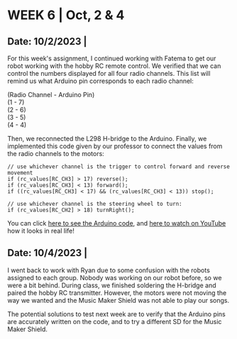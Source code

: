 # WEEK 6 | Oct, 2 & 4

## Date: 10/2/2023 |

For this week's assignment, I continued working with Fatema to get our robot working with the hobby RC remote control. We verified that we can control the numbers displayed for all four radio channels. This list will remind us what Arduino pin corresponds to each radio channel:

(Radio Channel - Arduino Pin)<br>
(1 - 7)<br>
(2 - 6)<br>
(3 - 5)<br>
(4 - 4)

Then, we reconnected the L298 H-bridge to the Arduino. Finally, we implemented this code given by our professor to connect the values from the radio channels to the motors: 

```
// use whichever channel is the trigger to control forward and reverse movement
if (rc_values[RC_CH3] > 17) reverse();
if (rc_values[RC_CH3] < 13) forward();
if ((rc_values[RC_CH3] < 17) && (rc_values[RC_CH3] < 13)) stop();

// use whichever channel is the steering wheel to turn:
if (rc_values[RC_CH2] > 18) turnRight();
```

You can click [here to see the Arduino code](code/radio_controls_wheels.ino), and [here to watch on YouTube](https://www.youtube.com/shorts/7YG41S5zT0k) how it looks in real life!


## Date: 10/4/2023 |

I went back to work with Ryan due to some confusion with the robots assigned to each group. Nobody was working on our robot before, so we were a bit behind. During class, we finished soldering the H-bridge and paired the hobby RC transmitter. However, the motors were not moving the way we wanted and the Music Maker Shield was not able to play our songs. 

The potential solutions to test next week are to verify that the Arduino pins are accurately written on the code, and to try a different SD for the Music Maker Shield.